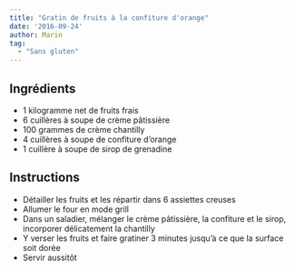 ```yaml
---
title: "Gratin de fruits à la confiture d'orange"
date: '2016-09-24'
author: Marin
tag: 
  - "Sans gluten"
---
```

## Ingrédients
- 1 kilogramme net de fruits frais
- 6 cuillères à soupe de crème pâtissière
- 100 grammes de crème chantilly
- 4 cuillères à soupe de confiture d’orange
- 1 cuillère à soupe de sirop de grenadine

## Instructions
- Détailler les fruits et les répartir dans 6 assiettes creuses
- Allumer le four en mode grill
- Dans un saladier, mélanger le crème pâtissière, la confiture et le sirop, incorporer délicatement la chantilly
- Y verser les fruits et faire gratiner 3 minutes jusqu’à ce que la surface soit dorée
- Servir aussitôt

